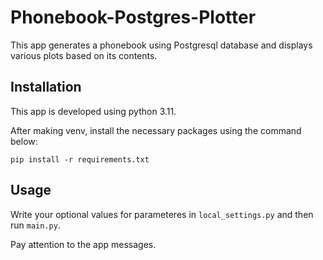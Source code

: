 # Phonebook-Postgres-Plotter

This app generates a phonebook using Postgresql database and displays various plots based on its contents.

## Installation

This app is developed using python 3.11.

After making venv, install the necessary packages using the command below:

```
pip install -r requirements.txt
```

## Usage

Write your optional values for parameteres in `local_settings.py` and then run `main.py`.

Pay attention to the app messages.
